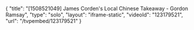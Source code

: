 {
    "title": "[1508521049] James Corden's Local Chinese Takeaway - Gordon Ramsay",
    "type": "solo",
    "layout": "iframe-static",
    "videoId": "123179521",
    "url": "\/tvpembed\/123179521"
}
